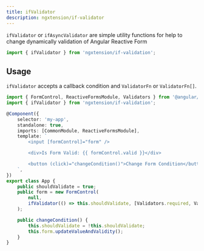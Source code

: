 ```yaml
---
title: ifValidator
description: ngxtension/if-validator
---
```


`ifValidator` or `ifAsyncValidator` are simple utility functions for help to change dynamically validation of Angular Reactive Form

```ts
import { ifValidator } from 'ngxtension/if-validation';
```

## Usage

`ifValidator` accepts a callback condition and `ValidatorFn` or `ValidatorFn[]`.
```ts
import { FormControl, ReactiveFormsModule, Validators } from '@angular/forms';
import { ifValidator } from 'ngxtension/if-validation';

@Component({
	selector: 'my-app',
	standalone: true,
	imports: [CommonModule, ReactiveFormsModule],
	template: `
		<input [formControl]="form" />

		<div>Is Form Valid: {{ formControl.valid }}</div>

		<button (click)="changeCondition()">Change Form Condition</button>
	`,
})
export class App {
	public shouldValidate = true;
	public form = new FormControl(
		null,
		ifValidator(() => this.shouldValidate, [Validators.required, Validators.email])
	);

	public changeCondition() {
		this.shouldValidate = !this.shouldValidate;
		this.form.updateValueAndValidity();
	}
}
```
